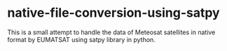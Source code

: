 # native-file-conversion-using-satpy
This is a small attempt to handle the data of Meteosat satellites in native format by EUMATSAT using satpy library in python.
